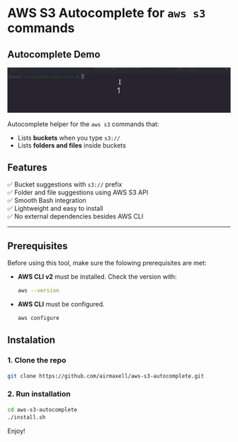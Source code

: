 # AWS S3 Autocomplete for `aws s3` commands

## Autocomplete Demo

![AWS S3 Autocomplete Demo](example.gif)

Autocomplete helper for the `aws s3` commands that:

- Lists **buckets** when you type `s3://`
- Lists **folders and files** inside buckets

## Features

✅ Bucket suggestions with `s3://` prefix  
✅ Folder and file suggestions using AWS S3 API  
✅ Smooth Bash integration  
✅ Lightweight and easy to install  
✅ No external dependencies besides AWS CLI

---

## Prerequisites

Before using this tool, make sure the folowing prerequisites are met:
- **AWS CLI v2** must be installed.
    Check the version with:
    ```bash
    aws --version
    ```
- **AWS CLI** must be configured.
    ```bash
    aws configure
    ```

## Instalation

### 1. Clone the repo

```bash
git clone https://github.com/airmaxell/aws-s3-autocomplete.git
```

### 2. Run installation

```bash
cd aws-s3-autocomplete
./install.sh
```

Enjoy!
